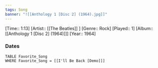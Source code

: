 ```yaml
---
tags: Song  
banner: "![[Anthology 1 [Disc 2] (1964).jpg]]"
---
```

[Time:: 1:13]
[Artist:: [[The Beatles]] ]
[Genre:: Rock]
[Played:: 1]
[Album:: [[Anthology 1 [Disc 2] (1964)]]]
[Year:: 1964]
### Dates
````dataview
TABLE Favorite_Song
WHERE Favorite_Song = [[I'll Be Back [Demo]]]
````